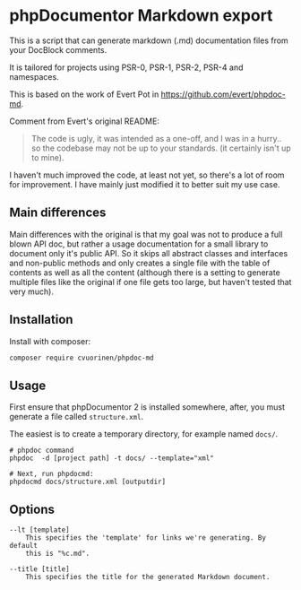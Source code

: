 phpDocumentor Markdown export
=============================

This is a script that can generate markdown (.md) documentation files from your DocBlock comments.

It is tailored for projects using PSR-0, PSR-1, PSR-2, PSR-4 and namespaces.

This is based on the work of Evert Pot in https://github.com/evert/phpdoc-md.

Comment from Evert's original README:
> The code is ugly, it was intended as a one-off, and I was in a hurry.. so the codebase may not be up to your standards. (it certainly isn't up to mine).

I haven't much improved the code, at least not yet, so there's a lot of room for improvement. I have mainly just modified it to better suit my use case.

Main differences
----------------

Main differences with the original is that my goal was not to produce a full blown API doc,
but rather a usage documentation for a small library to document only it's public API.
So it skips all abstract classes and interfaces and non-public methods and only creates a single 
file with the table of contents as well as all the content (although there is a setting to generate 
multiple files like the original if one file gets too large, but haven't tested that very much).

Installation
------------

Install with composer:

```bash
composer require cvuorinen/phpdoc-md
```


Usage
-----

First ensure that phpDocumentor 2 is installed somewhere, after, you must
generate a file called `structure.xml`.

The easiest is to create a temporary directory, for example named `docs/`.

    # phpdoc command
    phpdoc  -d [project path] -t docs/ --template="xml"

    # Next, run phpdocmd:
    phpdocmd docs/structure.xml [outputdir]

Options
-------

    --lt [template]
        This specifies the 'template' for links we're generating. By default
        this is "%c.md".

    --title [title]
        This specifies the title for the generated Markdown document.
